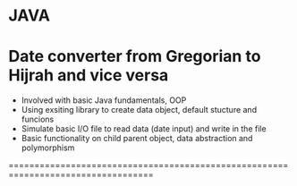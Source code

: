 # JAVA

Date converter from Gregorian to Hijrah and vice versa
==================================================================================

- Involved with basic Java fundamentals, OOP
- Using exsiting library to create data object, default stucture and funcions
- Simulate basic I/O file to read data (date input) and write in the file
- Basic functionality on child parent object, data abstraction and polymorphism

==================================================================================
